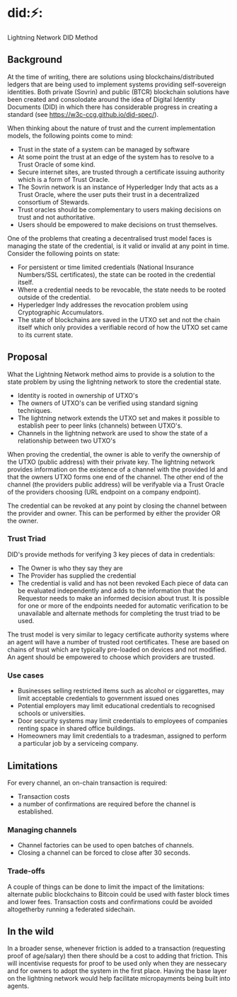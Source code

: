 # did:⚡:
Lightning Network DID Method

## Background
At the time of writing, there are solutions using blockchains/distributed ledgers that are being used to implement systems providing self-sovereign identities.  Both private (Sovrin) and public (BTCR) blockchain solutions have been created and consolodate around the idea of Digital Identity Documents (DID) in which there has considerable progress in creating a standard (see https://w3c-ccg.github.io/did-spec/).

When thinking about the nature of trust and the current implementation models, the following points come to mind:  
- Trust in the state of a system can be managed by software
- At some point the trust at an edge of the system has to resolve to a Trust Oracle of some kind.
- Secure internet sites, are trusted through a certificate issuing authority which is a form of Trust Oracle.
- The Sovrin network is an instance of Hyperledger Indy that acts as a Trust Oracle, where the user puts their trust in a decentralized consortium of Stewards.
- Trust oracles should be complementary to users making decisions on trust and not authoritative.
- Users should be empowered to make decisions on trust themselves.

One of the problems that creating a decentralised trust model faces is managing the state of the credential, is it valid or invalid at any point in time.  Consider the following points on state:
- For persistent or time limited credentials (National Insurance Numbers/SSL certificates), the state can be rooted in the credential itself.
- Where a credential needs to be revocable, the state needs to be rooted outside of the credential.
- Hyperledger Indy addresses the revocation problem using Cryptographic Accumulators.
- The state of blockchains are saved in the UTXO set and not the chain itself which only provides a verifiable record of how the UTXO set came to its current state.

## Proposal
What the Lightning Network method aims to provide is a solution to the state problem by using the lightning network to store the credential state.
- Identity is rooted in ownership of UTXO's
- The owners of UTXO's can be verified using standard signing techniques.
- The lightning network extends the UTXO set and makes it possible to establish peer to peer links (channels) between UTXO's.
- Channels in the lightning network are used to show the state of a relationship between two UTXO's

When proving the credential, the owner is able to verify the ownership of the UTXO (public address) with their private key.  The lightning network provides information on the existence of a channel with the provided Id and that the owners UTXO forms one end of the channel.  The other end of the channel (the providers public address) will be verifyable via a Trust Oracle of the providers choosing (URL endpoint on a company endpoint).

The credential can be revoked at any point by closing the channel between the provider and owner.  This can be performed by either the provider OR the owner.

### Trust Triad
DID's provide methods for verifying 3 key pieces of data in credentials:
- The Owner is who they say they are
- The Provider has supplied the credential
- The credential is valid and has not been revoked
Each piece of data can be evaluated independently and adds to the information that the Requestor needs to make an informed decision about trust.
It is possible for one or more of the endpoints needed for automatic verification to be unavailable and alternate methods for completing the trust triad to be used.

The trust model is very similar to legacy certificate authority systems where an agent will have a number of trusted root certificates.  These are based on chains of trust which are typically pre-loaded on devices and not modified.
An agent should be empowered to choose which providers are trusted.

### Use cases
- Businesses selling restricted items such as alcohol or ciggarettes, may limit acceptable credentials to government issued ones
- Potential employers may limit educational credentials to recognised schools or universities.
- Door security systems may limit credentials to employees of companies renting space in shared office buildings.
- Homeowners may limit credentials to a tradesman, assigned to perform a particular job by a serviceing company.

## Limitations
For every channel, an on-chain transaction is required:
- Transaction costs
- a number of confirmations are required before the channel is established.

### Managing channels
- Channel factories can be used to open batches of channels.
- Closing a channel can be forced to close after 30 seconds.

### Trade-offs
A couple of things can be done to limit the impact of the limitations: alternate public blockchains to Bitcoin could be used with faster block times and lower fees.  Transaction costs and confirmations could be avoided altogetherby running a federated sidechain.

## In the wild
In a broader sense, whenever friction is added to a transaction (requesting proof of age/salary) then there should be a cost to adding that friction.  This will incentivise requests for proof to be used only when they are nessecary and for owners to adopt the system in the first place.  Having the base layer on the lightning network would help facilitate micropayments being built into agents.

